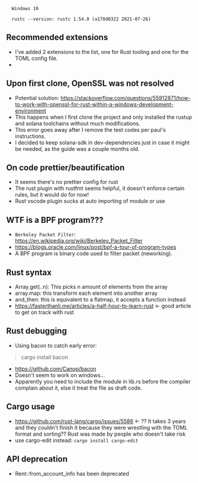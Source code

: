 ```
  Windows 10
  
  rustc --version: rustc 1.54.0 (a178d0322 2021-07-26)

```

## Recommended extensions
- I've added 2 extensions to the list, one for Rust tooling and one for the TOML config file.
- 

## Upon first clone, OpenSSL was not resolved
- Potential solution: https://stackoverflow.com/questions/55912871/how-to-work-with-openssl-for-rust-within-a-windows-development-environment
- This happens when I first clone the project and only installed the rustup and solana toolchains without much modifications. 
- This error goes away after I remove the test codes per paul's instructions.
- I decided to keep solana-sdk in dev-dependencies just in case it might be needed, as the guide was a couple months old.

## On code prettier/beautification
- It seems there's no prettier config for rust
- The rust plugin with rustfmt seems helpful, it doesn't enforce certain rules, but it would do for now!
- Rust vscode plugin sucks at auto importing of module or use

## WTF is a BPF program???
- `Berkeley Packet Filter`: https://en.wikipedia.org/wiki/Berkeley_Packet_Filter
- https://blogs.oracle.com/linux/post/bpf-a-tour-of-program-types
- A BPF program is binary code used to filter packet (neworking).

## Rust syntax
- Array.get(..n): This picks n amount of elements from the array
- array.map: this transform each element into another array
- and_then: this is equivalent to a flatmap, it accepts a function instead
- https://fasterthanli.me/articles/a-half-hour-to-learn-rust <- good article to get on track with rust

## Rust debugging
- Using bacon to catch early error:
> cargo install bacon
- https://github.com/Canop/bacon
- Doesn't seem to work on windows...
- Apparently you need to include the module in lib.rs before the compiler complain about it, else it treat the file as draft code.

## Cargo usage
- https://github.com/rust-lang/cargo/issues/5586 <- ?? It takes 3 years and they couldn't finish it because they were wrestling with the TOML format and sorting?? Rust was made by people who doesn't take risk
- use cargo-edit instead: `cargo install cargo-edit`

## API deprecation
- Rent::from_account_info has been deprecated